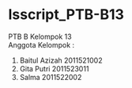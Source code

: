 # Isscript_PTB-B13
PTB B Kelompok 13
<br> Anggota Kelompok :
1. Baitul Azizah 2011521002
2. Gita Putri    2011523011
3. Salma         2011522002

